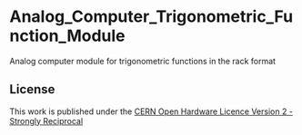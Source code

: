# Analog_Computer_Trigonometric_Function_Module
Analog computer module for trigonometric functions in the rack format


## License

This work is published under the [CERN Open Hardware Licence Version 2 - Strongly Reciprocal](LICENSE)
